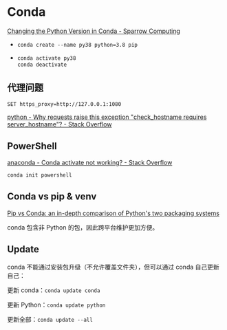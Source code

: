 # Conda
[Changing the Python Version in Conda - Sparrow Computing](https://sparrow.dev/changing-the-python-version-in-conda/)
- `conda create --name py38 python=3.8 pip`
- ```sh
  conda activate py38
  conda deactivate
  ```

## 代理问题
```sh
SET https_proxy=http://127.0.0.1:1080
```
[python - Why requests raise this exception "check\_hostname requires server\_hostname"? - Stack Overflow](https://stackoverflow.com/questions/66642705/why-requests-raise-this-exception-check-hostname-requires-server-hostname)

## PowerShell
[anaconda - Conda activate not working? - Stack Overflow](https://stackoverflow.com/questions/47246350/conda-activate-not-working)

```sh
conda init powershell
```

## Conda vs pip & venv
[Pip vs Conda: an in-depth comparison of Python's two packaging systems](https://pythonspeed.com/articles/conda-vs-pip/)

conda 包含非 Python 的包，因此跨平台维护更加方便。

## Update
conda 不能通过安装包升级（不允许覆盖文件夹），但可以通过 conda 自己更新自己：

更新 conda：`conda update conda`

更新 Python：`conda update python`

更新全部：`conda update --all`
